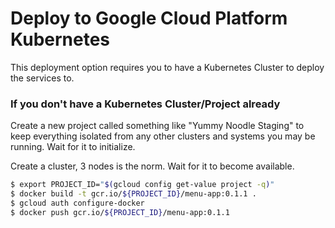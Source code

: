 # Deploy to Google Cloud Platform Kubernetes

This deployment option requires you to have a Kubernetes Cluster to deploy the services to.

### If you don't have a Kubernetes Cluster/Project already

Create a new project called something like "Yummy Noodle Staging" to keep everything isolated from any other clusters and systems you may be running. Wait for it to initialize.

Create a cluster, 3 nodes is the norm. Wait for it to become available.

```bash
$ export PROJECT_ID="$(gcloud config get-value project -q)"
$ docker build -t gcr.io/${PROJECT_ID}/menu-app:0.1.1 .
$ gcloud auth configure-docker
$ docker push gcr.io/${PROJECT_ID}/menu-app:0.1.1
```
